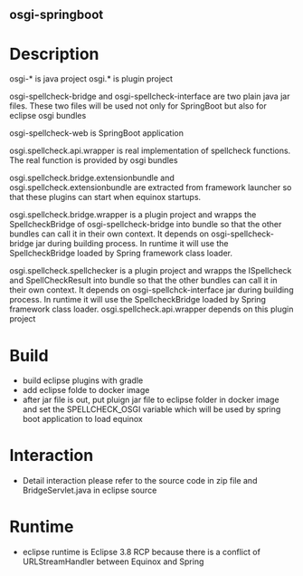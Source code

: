 ## osgi-springboot
# Description

osgi-* is java project
osgi.* is plugin project

osgi-spellcheck-bridge and osgi-spellcheck-interface are two plain java jar files. These two files will be used not only for SpringBoot but also for eclipse osgi bundles

osgi-spellcheck-web is SpringBoot application

osgi.spellcheck.api.wrapper is real implementation of spellcheck functions. The real function is provided by osgi bundles

osgi.spellcheck.bridge.extensionbundle and osgi.spellcheck.extensionbundle are extracted from framework launcher so that these plugins can start when equinox startups.

osgi.spellcheck.bridge.wrapper is a plugin project and wrapps the SpellcheckBridge of osgi-spellcheck-bridge into bundle so that the other bundles can call it in their own context. It depends on osgi-spellcheck-bridge jar during building process. In runtime it will use the SpellcheckBridge loaded by Spring framework class loader. 

osgi.spellcheck.spellchecker is a plugin project and wrapps the ISpellcheck and SpellCheckResult into bundle so that the other bundles can call it in their own context. It depends on osgi-spellchck-interface jar during building process. In runtime it will use the SpellcheckBridge loaded by Spring framework class loader. osgi.spellcheck.api.wrapper depends on this plugin project

# Build

* build eclipse plugins with gradle
* add eclipse folde to docker image
* after jar file is out, put pluign jar file to eclipse folder in docker image and set the SPELLCHECK_OSGI variable which will be used by spring boot application to load equinox

# Interaction
* Detail interaction please refer to the source code in zip file and BridgeServlet.java in eclipse source

# Runtime
* eclipse runtime is Eclipse 3.8 RCP because there is a conflict of URLStreamHandler between Equinox and Spring
